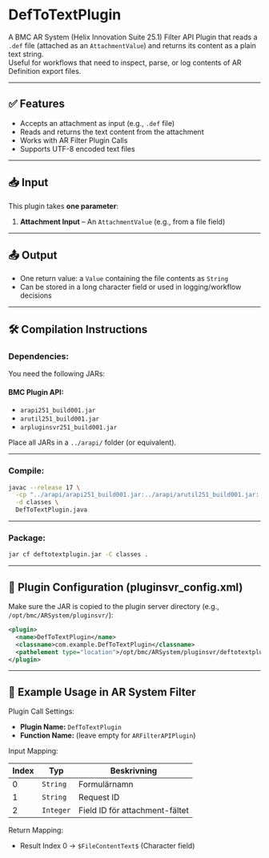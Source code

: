 # DefToTextPlugin

A BMC AR System (Helix Innovation Suite 25.1) Filter API Plugin that reads a `.def` file (attached as an `AttachmentValue`) and returns its content as a plain text string.  
Useful for workflows that need to inspect, parse, or log contents of AR Definition export files.

---

## ✅ Features

- Accepts an attachment as input (e.g., `.def` file)
- Reads and returns the text content from the attachment
- Works with AR Filter Plugin Calls
- Supports UTF-8 encoded text files

---

## 📥 Input

This plugin takes **one parameter**:

1. **Attachment Input** – An `AttachmentValue` (e.g., from a file field)

---

## 📤 Output

- One return value: a `Value` containing the file contents as `String`
- Can be stored in a long character field or used in logging/workflow decisions

---

## 🛠️ Compilation Instructions

### Dependencies:

You need the following JARs:

#### BMC Plugin API:
- `arapi251_build001.jar`
- `arutil251_build001.jar`
- `arpluginsvr251_build001.jar`

Place all JARs in a `../arapi/` folder (or equivalent).

---

### Compile:

```bash
javac --release 17 \
  -cp "../arapi/arapi251_build001.jar:../arapi/arutil251_build001.jar:../arapi/arpluginsvr251_build001.jar" \
  -d classes \
  DefToTextPlugin.java
```

---

### Package:

```bash
jar cf deftotextplugin.jar -C classes .
```

---

## 🔧 Plugin Configuration (pluginsvr_config.xml)

Make sure the JAR is copied to the plugin server directory (e.g., `/opt/bmc/ARSystem/pluginsvr/`):

```xml
<plugin>
  <name>DefToTextPlugin</name>
  <classname>com.example.DefToTextPlugin</classname>
  <pathelement type="location">/opt/bmc/ARSystem/pluginsvr/deftotextplugin.jar</pathelement>
</plugin>
```

---

## 🧪 Example Usage in AR System Filter

Plugin Call Settings:

- **Plugin Name:** `DefToTextPlugin`
- **Function Name:** (leave empty for `ARFilterAPIPlugin`)

Input Mapping:

| Index | Typ       | Beskrivning                    |
| ----- | --------- | ------------------------------ |
| 0     | `String`  | Formulärnamn                   |
| 1     | `String`  | Request ID                     |
| 2     | `Integer` | Field ID för attachment-fältet |

Return Mapping:

- Result Index 0 → `$FileContentText$` (Character field)

